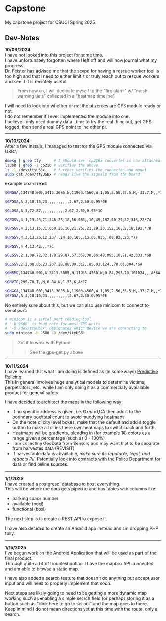 # Capstone
My capstone project for CSUCI Spring 2025.

## Dev-Notes
**10/09/2024**\
I have not looked into this project for some time.\
I have unfortunately forgotten where I left off and will now journal what my progress.\
Dr. Feister has advised me that the scope for having a rescue worker tool is too high and that I need to either limit it or truly reach out to rescue workers and see if it is remotely useful.
> From now on, I will dedicate myself to the "fire alarm" w/ "mesh warning tiers" collected in a "heatmap timeline"

I will need to look into whether or not the pi zeroes are GPS module ready or not.\
I do not remember if I ever implemented the module into one.\
I believe I only used dummy data...time to try the real thing out, get GPS logged, then send a real GPS point to the other pi.

---
**10/10/2024**\
After a few installs, I managed to test for the GPS module connected via USB.\
```Bash
dmesg | grep tty      # I should see 'cp210x converter is now attached to ttyUSBx'
lsusb | grep -i cp210 # verifies the above
ls -l /dev/ttyUSBx    # further verifies the connected and mount
sudo cat /dev/ttyUSBx # reads live the signals from the board
```
example board read:
```Bash
$GNGGA,134748.000,3413.3085,N,11903.4560,W,1,05,2.50,55.5,M,-33.7,M,,*76

$GPGSA,A,3,10,15,23,,,,,,,,,,2.67,2.50,0.95*0E

$GLGSA,A,3,72,87,,,,,,,,,,,2.67,2.50,0.95*1C

$GPGSV,4,1,13,23,71,346,28,18,56,066,,10,49,262,30,27,32,313,22*74

$GPGSV,4,2,13,15,31,050,26,16,21,268,21,29,20,152,16,32,18,192,*7B

$GPGSV,4,3,13,26,12,237,,24,10,105,,13,05,035,,08,02,323,*77

$GPGSV,4,4,13,43,,,*7C

$GLGSV,2,1,08,72,82,170,29,87,57,359,30,86,49,095,18,71,42,033,*6B

$GLGSV,2,2,08,65,23,207,20,88,09,319,,85,03,124,,78,01,304,*6A

$GNRMC,134748.000,A,3413.3085,N,11903.4560,W,0.84,295.70,101024,,,A*6A

$GNVTG,295.70,T,,M,0.84,N,1.55,K,A*27

$GNGGA,134748.000,3413.3085,N,11903.4560,W,1,05,2.50,55.5,M,-33.7,M,,*76
$GPGSA,A,3,10,15,23,,,,,,,,,,2.67,2.50,0.95*0E
```
No entirely sure about this, but we can also use minicom to connect to serial port:
```Bash
# minicom is a serial port reading tool
# '-b 9600' is baud rate for most GPS units
# '-D /dev/ttyUSBx' designates which device we are conencting to
sudo minicom -b 9600 -D /dev/ttyUSB0
```
> Got it to work with Python!
>> See the gps-get.py above

---
**10/11/2024**\
I have learned that what I am doing is defined as (in some ways) [Predictive Policing](https://en.wikipedia.org/wiki/Predictive_policing).\
This in general involves huge analytical models to determine victims, perpetrators, etc., while I am only doing it as a commercially avaialable product for general safety. 

I have decided to architect the maps in the following way:
  - If no specific address is given, i.e. Oxnard,CA then add it to the boundary box/total count to avoid muddying heatmaps
  - On the note of city level boxes, make that the default and add a toggle button to make all cities there own heatmaps to switch back and forth.
  - Heatmaps will be gradients, blending in (for example 10) colors as a range given a percentage (such as 0 - 100%)
  - I am collecting GeoData from Sensors and may want that to be separate from harvested data (REVISIT) 
  - If harvestable data is abvailable, *make sure its reputable, legal, and redacts PII*. Potentially look into contracts with the Police Department for data or find online sources.

---
**1/1/2025**\
I have created a postgresql database to host everything.\
This will be where the data gets piped to and has tables with columns like:
- parking space number
- available (bool)
- functional (bool)

The next step is to create a REST API to expose it.

I have also decided to create an Android app instead and am dropping PHP fully. 

---
**1/15/2025**\
I've begun work on the Android Application that will be used as part of the final product.\
Through quite a bit of troubleshooting, I have the mapbox API connected and am able to browse a static map.

I have also added a search feature that doesn't do anything but accept user input and will need to properly implement that soon.

Next steps are likely going to need to be getting a more dynamic map working such as enabling a simple search field (or perhaps storing it as a button such as "click here to go to school" and the map goes to there.\
Keep in mind I do not mean directions yet at this time with the route, only a search.

